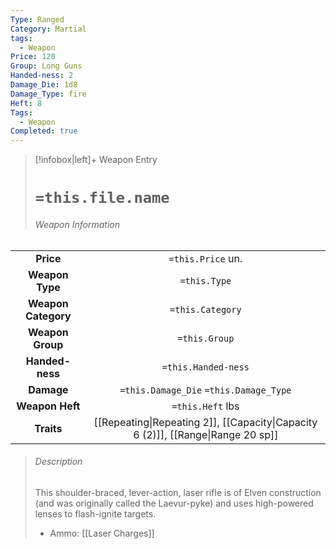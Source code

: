 ```yaml
---
Type: Ranged
Category: Martial
tags:
  - Weapon
Price: 120
Group: Long Guns
Handed-ness: 2
Damage_Die: 1d8
Damage_Type: fire
Heft: 8
Tags:
  - Weapon
Completed: true
---
```

> [!infobox|left]+ Weapon Entry
> # `=this.file.name`
> ###### Weapon Information
|                     |                                                          |
|:-------------------:|:--------------------------------------------------------:|
|      **Price**      |                    `=this.Price` un.                     |
|   **Weapon Type**   |                       `=this.Type`                       |
| **Weapon Category** |                     `=this.Category`                     |
|  **Weapon Group**   |                      `=this.Group`                       |
|   **Handed-ness**   |                   `=this.Handed-ness`                    |
|     **Damage**      |          `=this.Damage_Die` `=this.Damage_Type`          |
|   **Weapon Heft**    |                     `=this.Heft` lbs                     |
|     **Traits**      | [[Repeating\|Repeating 2]], [[Capacity\|Capacity 6 (2)]], [[Range\|Range 20 sp]] |
> ###### *Description*
> This shoulder-braced, lever-action, laser rifle is of Elven construction (and was originally called the Laevur-pyke) and uses high-powered lenses to flash-ignite targets. 
> - Ammo: [[Laser Charges]]